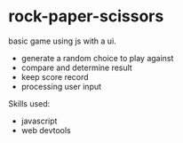 # rock-paper-scissors
basic game using js with a ui.
- generate a random choice to play against
- compare and determine result
- keep score record
- processing user input

Skills used:
- javascript
- web devtools
